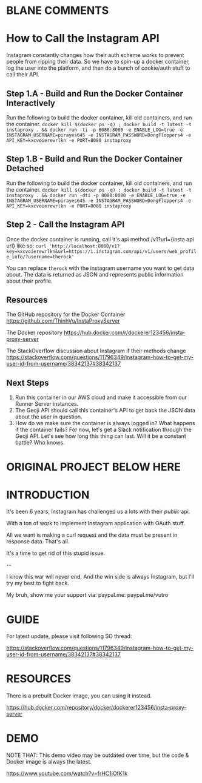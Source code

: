 # BLANE COMMENTS

# How to Call the Instagram API

Instagram constantly changes how their auth scheme works to prevent people from ripping their data. So we have to spin-up a docker container, log the user into the platform, and then do a bunch of cookie/auth stuff to call their API.

## Step 1.A - Build and Run the Docker Container Interactively
Run the following to build the docker container, kill old containers, and run the container.
`docker kill $(docker ps -q) ; docker build -t latest -t instaproxy . && docker run -ti -p 8080:8080 -e ENABLE_LOG=true -e INSTAGRAM_USERNAME=pirayes645 -e INSTAGRAM_PASSWORD=DongFloppers4 -e API_KEY=kxcvoierewrlkn -e PORT=8080 instaproxy`

## Step 1.B - Build and Run the Docker Container Detached
Run the following to build the docker container, kill old containers, and run the container.
`docker kill $(docker ps -q) ; docker build -t latest -t instaproxy . && docker run -dti -p 8080:8080 -e ENABLE_LOG=true -e INSTAGRAM_USERNAME=pirayes645 -e INSTAGRAM_PASSWORD=DongFloppers4 -e API_KEY=kxcvoierewrlkn -e PORT=8080 instaproxy`

## Step 2 - Call the Instagram API
Once the docker container is running, call it's api method /v1?url={insta api url} like so:
`curl 'http://localhost:8080/v1?key=kxcvoierewrlkn&url=https://i.instagram.com/api/v1/users/web_profile_info/?username=therock'`

You can replace `therock` with the instagram username you want to get data about. The data is returned as JSON and represents public information about their profile.

## Resources
The GitHub repository for the Docker Container
https://github.com/ThinhVu/InstaProxyServer

The Docker repository
https://hub.docker.com/r/dockerer123456/insta-proxy-server

The StackOverflow discussion about Instagram if their methods change
https://stackoverflow.com/questions/11796349/instagram-how-to-get-my-user-id-from-username/38342137#38342137

## Next Steps
1. Run this container in our AWS cloud and make it accessible from our Runner Server instances.
2. The Geoji API should call this container's API to get back the JSON data about the user in question.
3. How do we make sure the container is always logged in? What happens if the container fails? For now, let's get a Slack notification through the Geoji API. Let's see how long this thing can last. Will it be a constant battle? Who knows.

# ORIGINAL PROJECT BELOW HERE

# INTRODUCTION

It's been 6 years, Instagram has challenged us a lots with their *public* api.

With a ton of work to implement Instagram application with OAuth stuff.

All we want is making a curl request and the data must be present in response data. That's all.

It's a time to get rid of this stupid issue.

--

I know this war will never end. And the win side is always Instagram, but I'll try my best to fight back.

My bruh, show me your support via: paypal.me: paypal.me/vutro

# GUIDE

For latest update, please visit following SO thread:

https://stackoverflow.com/questions/11796349/instagram-how-to-get-my-user-id-from-username/38342137#38342137


# RESOURCES

There is a prebuilt Docker image, you can using it instead.

https://hub.docker.com/repository/docker/dockerer123456/insta-proxy-server


# DEMO

NOTE THAT: This demo video may be outdated over time, but the code & Docker image is always the latest.

https://www.youtube.com/watch?v=frHC1jOfK1k

